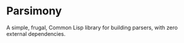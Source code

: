 # Parsimony

A simple, frugal, Common Lisp library for building parsers, with zero external dependencies.
